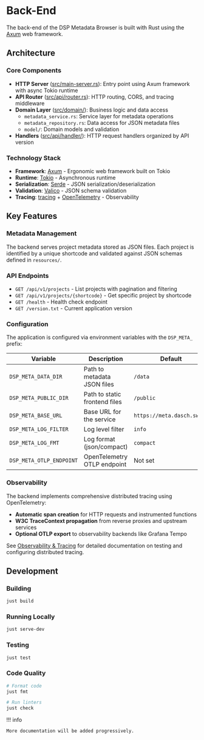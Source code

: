 # Back-End

The back-end of the DSP Metadata Browser is built with Rust using the [Axum](https://github.com/tokio-rs/axum) web framework.

## Architecture

### Core Components

- **HTTP Server** ([src/main-server.rs](../../src/main-server.rs)): Entry point using Axum framework with async Tokio runtime
- **API Router** ([src/api/router.rs](../../src/api/router.rs)): HTTP routing, CORS, and tracing middleware
- **Domain Layer** ([src/domain/](../../src/domain/)): Business logic and data access
  - `metadata_service.rs`: Service layer for metadata operations
  - `metadata_repository.rs`: Data access for JSON metadata files
  - `model/`: Domain models and validation
- **Handlers** ([src/api/handler/](../../src/api/handler/)): HTTP request handlers organized by API version

### Technology Stack

- **Framework**: [Axum](https://docs.rs/axum/) - Ergonomic web framework built on Tokio
- **Runtime**: [Tokio](https://tokio.rs/) - Asynchronous runtime
- **Serialization**: [Serde](https://serde.rs/) - JSON serialization/deserialization
- **Validation**: [Valico](https://docs.rs/valico/) - JSON schema validation
- **Tracing**: [tracing](https://docs.rs/tracing/) + [OpenTelemetry](https://opentelemetry.io/) - Observability

## Key Features

### Metadata Management

The backend serves project metadata stored as JSON files. Each project is identified by a unique shortcode and validated against JSON schemas defined in `resources/`.

### API Endpoints

- `GET /api/v1/projects` - List projects with pagination and filtering
- `GET /api/v1/projects/{shortcode}` - Get specific project by shortcode
- `GET /health` - Health check endpoint
- `GET /version.txt` - Current application version

### Configuration

The application is configured via environment variables with the `DSP_META_` prefix:

| Variable | Description | Default |
|----------|-------------|---------|
| `DSP_META_DATA_DIR` | Path to metadata JSON files | `/data` |
| `DSP_META_PUBLIC_DIR` | Path to static frontend files | `/public` |
| `DSP_META_BASE_URL` | Base URL for the service | `https://meta.dasch.swiss` |
| `DSP_META_LOG_FILTER` | Log level filter | `info` |
| `DSP_META_LOG_FMT` | Log format (json/compact) | `compact` |
| `DSP_META_OTLP_ENDPOINT` | OpenTelemetry OTLP endpoint | Not set |

### Observability

The backend implements comprehensive distributed tracing using OpenTelemetry:

- **Automatic span creation** for HTTP requests and instrumented functions
- **W3C TraceContext propagation** from reverse proxies and upstream services
- **Optional OTLP export** to observability backends like Grafana Tempo

See [Observability & Tracing](observability.md) for detailed documentation on testing and configuring distributed tracing.

## Development

### Building

```bash
just build
```

### Running Locally

```bash
just serve-dev
```

### Testing

```bash
just test
```

### Code Quality

```bash
# Format code
just fmt

# Run linters
just check
```

!!! info

    More documentation will be added progressively.
